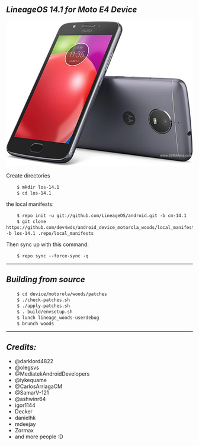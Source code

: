 _LineageOS 14.1 for Moto E4 Device_
------------------------------------

![Motorola Moto E4](/device/motorola-moto-e4.jpg "Motorola Moto E4")


Create directories
```
	$ mkdir los-14.1
	$ cd los-14.1
```
the local manifests:
```
	$ repo init -u git://github.com/LineageOS/android.git -b cm-14.1
	$ git clone https://github.com/dev4wds/android_device_motorola_woods/local_manifest -b los-14.1 .repo/local_manifests
```
Then sync up with this command:
```
	$ repo sync --force-sync -q
```
-------------
 
_Building from source_
---------------
```
	$ cd device/motorola/woods/patches
	$ ./check-patches.sh
	$ ./apply-patches.sh
	$ . build/envsetup.sh
	$ lunch lineage_woods-userdebug
	$ brunch woods
```
-------------
 
_Credits:_
---------------
- @darklord4822
- @olegsvs 
- @MediatekAndroidDevelopers 
- @iykequame 
- @CarlosArriagaCM
- @SamarV-121 
- @ashwinr64 
- igor1144 
- Decker 
- danielhk 
- mdeejay 
- Zormax 
- and more people :D
